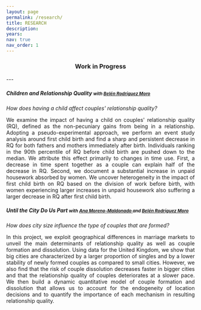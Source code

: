 ```yaml
---
layout: page
permalink: /research/
title: RESEARCH
description: 
years: 
nav: true
nav_order: 1
---
```


<h3 align="center"><strong> Work in Progress </strong></h3> 
---

##### **Children and Relationship Quality** <small> with <a target="_blank" href="https://sites.google.com/view/belrodoro/about-me">Belén Rodríguez Moro </a> </small> <br>
_How does having a child affect couples' relationship quality?_

<p style="text-align: justify;">
We examine the impact of having a child on couples' relationship quality (RQ), defined as the non-pecuniary gains from being in a relationship. Adopting a pseudo-experimental approach, we perform an event study analysis around first child birth and find a sharp and persistent decrease in RQ for both fathers and mothers immediately after birth. Individuals ranking in the 90th percentile of RQ before child birth are pushed down to the median. We attribute this effect primarily to changes in time use. First, a decrease in time spent together as a couple can explain half of the decrease in RQ. Second, we document a substantial increase in unpaid housework absorbed by women. We uncover heterogeneity in the impact of first child birth on RQ based on the division of work before birth, with women experiencing larger increases in unpaid housework also suffering a larger decrease in RQ after first child birth. 
</p>


 ##### **Until the City Do Us Part** <small> with <a target="_blank" href="https://sites.google.com/view/ana-moreno-maldonado/main?authuser=0">Ana Moreno-Maldonado </a> and <a target="_blank" href="https://sites.google.com/view/belrodoro/about-me">Belén Rodríguez Moro </a> </small> <br>
_How does city size influence the type of couples that are formed?_

<p style="text-align: justify;">
In this project, we exploit geographical differences in marriage markets to unveil the main determinants of relationship quality as well as couple formation and dissolution. Using data for the United Kingdom, we show that big cities are characterized by a larger proportion of singles and by a lower stability of newly formed couples as compared to small cities. However, we also find that the risk of couple dissolution decreases faster in bigger cities and that the relationship quality of couples deteriorates at a slower pace. We then build a dynamic quantitative model of couple formation and dissolution that allows us to account for the endogeneity of location decisions and to quantify the importance of each mechanism in resulting relationship quality.
</p>
